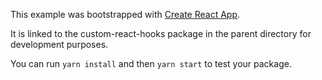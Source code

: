 This example was bootstrapped with [Create React App](https://github.com/facebook/create-react-app).

It is linked to the custom-react-hooks package in the parent directory for development purposes.

You can run `yarn install` and then `yarn start` to test your package.
